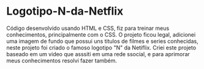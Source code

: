 # Logotipo-N-da-Netflix
Código desenvolvido usando HTML e CSS, fiz para treinar meus conhecimentos, principalmente com o CSS. O projeto ficou legal, adicionei uma imagem de fundo que possui uns titulos de filmes e series conhecidas,
neste projeto foi criado o famoso logotipo "N" da Netiflix.
Criei este projeto baseado em um video que asssiti em uma rede ssocial, e para aprimorar meus conhecimentos resolvi fazer também.
